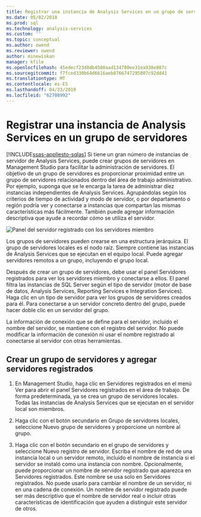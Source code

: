 ```yaml
---
title: Registrar una instancia de Analysis Services en un grupo de servidores | Microsoft Docs
ms.date: 05/02/2018
ms.prod: sql
ms.technology: analysis-services
ms.custom: ''
ms.topic: conceptual
ms.author: owend
ms.reviewer: owend
author: minewiskan
manager: kfile
ms.openlocfilehash: 45edecf23d0db4580aad134780ee31ea938e887c
ms.sourcegitcommit: f7fced330b64d6616aeb8766747295807c92dd41
ms.translationtype: MT
ms.contentlocale: es-ES
ms.lasthandoff: 04/23/2019
ms.locfileid: "62708992"
---
```

# <a name="register-an-analysis-services-instance-in-a-server-group"></a>Registrar una instancia de Analysis Services en un grupo de servidores
[!INCLUDE[ssas-appliesto-sqlas](../../includes/ssas-appliesto-sqlas.md)]
  Si tiene un gran número de instancias de servidor de Analysis Services, puede crear grupos de servidores en Management Studio para facilitar la administración de servidores. El objetivo de un grupo de servidores es proporcionar proximidad entre un grupo de servidores relacionados dentro del área de trabajo administrativo. Por ejemplo, suponga que se le encarga la tarea de administrar diez instancias independientes de Analysis Services. Agrupándolas según los criterios de tiempo de actividad y modo de servidor, o por departamento o región podría ver y conectarse a instancias que compartan las mismas características más fácilmente. También puede agregar información descriptiva que ayude a recordar cómo se utiliza el servidor.  
  
 ![Panel del servidor registrado con los servidores miembro](../../analysis-services/instances/media/ssas-ssms-registerserver.gif "panel servidores registrados con servidores miembro")  
  
 Los grupos de servidores pueden crearse en una estructura jerárquica. El grupo de servidores locales es el nodo raíz. Siempre contiene las instancias de Analysis Services que se ejecutan en el equipo local. Puede agregar servidores remotos a un grupo, incluyendo el grupo local.  
  
 Después de crear un grupo de servidores, debe usar el panel Servidores registrados para ver los servidores miembro y conectarse a ellos. El panel filtra las instancias de SQL Server según el tipo de servidor (motor de base de datos, Analysis Services, Reporting Services e Integration Services). Haga clic en un tipo de servidor para ver los grupos de servidores creados para él. Para conectarse a un servidor concreto dentro del grupo, puede hacer doble clic en un servidor del grupo.  
  
 La información de conexión que se define para el servidor, incluido el nombre del servidor, se mantiene con el registro del servidor. No puede modificar la información de conexión ni usar el nombre registrado al conectarse al servidor con otras herramientas.  
  
## <a name="create-a-server-group-and-add-registered-servers"></a>Crear un grupo de servidores y agregar servidores registrados  
  
1.  En Management Studio, haga clic en Servidores registrados en el menú Ver para abrir el panel Servidores registrados en el área de trabajo. De forma predeterminada, ya se crea un grupo de servidores locales. Todas las instancias de Analysis Services que se ejecutan en el servidor local son miembros.  
  
2.  Haga clic con el botón secundario en Grupo de servidores locales, seleccione Nuevo grupo de servidores y proporcione un nombre al grupo.  
  
3.  Haga clic con el botón secundario en el grupo de servidores y seleccione Nuevo registro de servidor. Escriba el nombre de red de una instancia local o un servidor remoto, incluido el nombre de instancia si el servidor se instaló como una instancia con nombre. Opcionalmente, puede proporcionar un nombre de servidor registrado que aparezca en Servidores registrados. Este nombre se usa solo en Servidores registrados. No puede usarlo para cambiar el nombre de un servidor, ni en una cadena de conexión. Un nombre de servidor registrado puede ser más descriptivo que el nombre de servidor real o incluir otras características de identificación que ayuden a distinguir este servidor de otros.  
  
  
